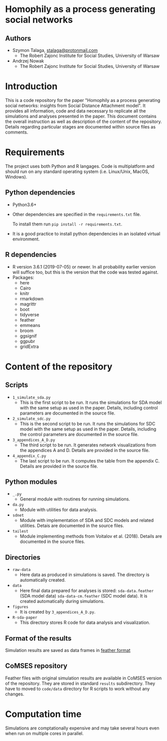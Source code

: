 # Homophily as a process generating social networks

## Authors

 * Szymon Talaga, <stalaga@protonmail.com>
   * The Robert Zajonc Institute for Social Studies, University of Warsaw
 * Andrzej Nowak
   * The Robert Zajonc Institute for Social Studies, University of Warsaw

# Introduction

This is a code repository for the paper "Homophily as a process generating social networks: insights from Social Distance Attachment model".
It provides all information, code and data necessary to replicate all the simulations and analyses presented in the paper.
This document contains the overall instruction as well as description of the content of the repository.
Details regarding particular stages are documented within source files as comments.

# Requirements

The project uses both Python and R langages.
Code is multiplatform and should run on any standard operating system (i.e. Linux/Unix, MacOS, Windows).

## Python dependencies

 - Python3.6+
 - Other dependencies are specified in the `requirements.txt` file.

   To install them run `pip install -r requirements.txt`.

 - It is a good practice to install python dependencies in an isolated virtual environment.

## R dependencies

 - R version 3.6.1 (2019-07-05) or newer.
   In all probability earlier version will suffice too, but this is the version that the code was tested against.
 - Packages:
   - here
   - Cairo
   - knitr
   - rmarkdown
   - magrittr
   - boot
   - tidyverse
   - feather
   - emmeans
   - broom
   - ggsignif
   - ggpubr
   - gridExtra

# Content of the repository

## Scripts

  - `1_simulate_sda.py`
    - This is the first script to be run. It runs the simulations for SDA model with the same setup as used in the paper.
      Details, including control parameters are documented in the source file.
  - `2_simulate_sdc.py`
    - This is the second script to be run. It runs the simulations for SDC model with the same setup as used in the paper.
      Details, including the control parameters are documented in the source file.
  - `3_appendices_A_D.py`
    - The third script to be run. It generates network visualizations from the appendices A and D. Details are provided in the source file.
  - `4_appendix_C.py`
    - The last script to be run. It computes the table from the appendix C. Details are provided in the source file.

## Python modules

  - `_.py`
    - General module with routines for running simulations.
  - `da.py`
    - Module with utilities for data analysis.
  - `sdnet`
    - Module with implementation of SDA and SDC models and related utilities. Detais are documented in the source files.
  - `tailest`
    - Module implementing methods from Voitalov et al. (2018). Details are documented in the source files.

## Directories

  - `raw-data`
    - Here data as produced in simulations is saved. The directory is automatically created.
  - `data`
    - Here final data prepared for analyses is stored: `sda-data.feather` (SDA model data) `sda-data-cm.feather` (SDC model data).
      It is created automatically during simulations.
  - `figures`
    - It is created by `3_appendices_A_D.py`.
  - `R-sda-paper`
    - This directory stores R code for data analysis and visualization.

## Format of the results

Simulation results are saved as data frames in [feather format](https://blog.rstudio.com/2016/03/29/feather/)

## CoMSES repository

Feather files with original simulation results are available in CoMSES version of the repository.
They are stored in standard `results` subdirectory.
They have to moved to `code/data` directory for R scripts to work without any changes.

# Computation time

Simulations are comptationally expensive and may take several hours even when run on multiple cores in parallel.
